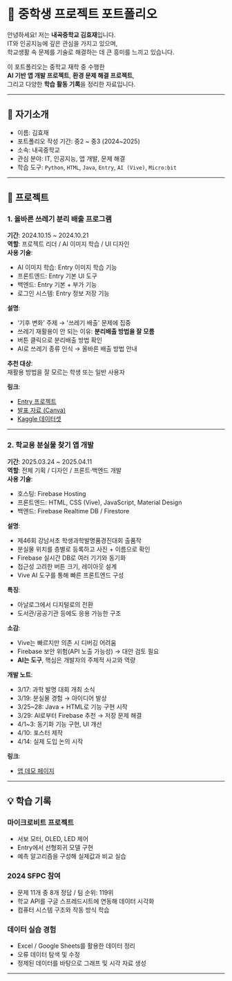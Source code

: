 # 📘 중학생 프로젝트 포트폴리오

안녕하세요! 저는 **내곡중학교 김효재**입니다.  
IT와 인공지능에 깊은 관심을 가지고 있으며,  
학교생활 속 문제를 기술로 해결하는 데 큰 흥미를 느끼고 있습니다.

이 포트폴리오는 중학교 재학 중 수행한  
**AI 기반 앱 개발 프로젝트**, **환경 문제 해결 프로젝트**,  
그리고 다양한 **학습 활동 기록**을 정리한 자료입니다.

---

## 👤 자기소개

- 이름: 김효재  
- 포트폴리오 작성 기간: 중2 ~ 중3 (2024~2025)  
- 소속: 내곡중학교  
- 관심 분야: IT, 인공지능, 앱 개발, 문제 해결  
- 학습 도구: `Python`, `HTML`, `Java`, `Entry`, `AI (Vive)`, `Micro:bit`

---

## 📂 프로젝트

### 1. 올바른 쓰레기 분리 배출 프로그램

**기간**: 2024.10.15 ~ 2024.10.21  
**역할**: 프로젝트 리더 / AI 이미지 학습 / UI 디자인  
**사용 기술**:  
- AI 이미지 학습: Entry 이미지 학습 기능  
- 프론트엔드: Entry 기본 UI 도구  
- 백엔드: Entry 기본 + 부가 기능  
- 로그인 시스템: Entry 정보 저장 기능  

**설명**:  
- ‘기후 변화’ 주제 → '쓰레기 배출' 문제에 집중  
- 쓰레기 재활용이 안 되는 이유: **분리배출 방법을 잘 모름**  
- 버튼 클릭으로 분리배출 방법 확인  
- AI로 쓰레기 종류 인식 → 올바른 배출 방법 안내  

**추천 대상**:  
재활용 방법을 잘 모르는 학생 또는 일반 사용자  

**링크**:  
- [Entry 프로젝트](https://playentry.org/project/671593d4c40ad113746d7067)  
- [발표 자료 (Canva)](https://www.canva.com/design/DAGUKJn3pSI/M9Ogjcmxi96MZn3XSw-Wcw/edit)  
- [Kaggle 데이터셋](https://www.kaggle.com/datasets/asdasdasasdas/garbage-classification)

---

### 2. 학교용 분실물 찾기 앱 개발

**기간**: 2025.03.24 ~ 2025.04.11  
**역할**: 전체 기획 / 디자인 / 프론트·백엔드 개발  
**사용 기술**:  
- 호스팅: Firebase Hosting  
- 프론트엔드: HTML, CSS (Vive), JavaScript, Material Design  
- 백엔드: Firebase Realtime DB / Firestore  

**설명**:  
- 제46회 강남서초 학생과학발명품경진대회 출품작  
- 분실물 위치를 층별로 등록하고 사진 + 이름으로 확인  
- Firebase 실시간 DB로 여러 기기와 동기화  
- 접근성 고려한 버튼 크기, 레이아웃 설계  
- Vive AI 도구를 통해 빠른 프론트엔드 구성  

**특징**:  
- 아날로그에서 디지털로의 전환  
- 도서관/공공기관 등에도 응용 가능한 구조  

**소감**:  
- Vive는 빠르지만 의존 시 디버깅 어려움  
- Firebase 보안 위험(API 노출 가능성) → 대안 검토 필요  
- **AI는 도구**, 핵심은 개발자의 주체적 사고와 역량

**개발 노트**:  
- 3/17: 과학 발명 대회 개최 소식  
- 3/19: 분실물 경험 → 아이디어 발상  
- 3/25~28: Java + HTML로 기능 구현 시작  
- 3/29: AI로부터 Firebase 추천 → 저장 문제 해결  
- 4/1~3: 동기화 기능 구현, UI 개선  
- 4/10: 포스터 제작  
- 4/14: 실제 도입 논의 시작  

**링크**:  
- [앱 데모 페이지](https://ho109-6eb98.web.app/)

---

## 💡 학습 기록

###  마이크로비트 프로젝트
- 서보 모터, OLED, LED 제어  
- Entry에서 선형회귀 모델 구현  
- 예측 알고리즘을 구성해 실제값과 비교 실습  

###  2024 SFPC 참여
- 문제 11개 중 8개 정답 / 팀 순위: 119위  
- 학교 API를 구글 스프레드시트에 연동해 데이터 시각화  
- 컴퓨터 시스템 구조와 작동 방식 학습  

###  데이터 실습 경험
- Excel / Google Sheets를 활용한 데이터 정리  
- 오류 데이터 탐색 및 수정  
- 정제된 데이터를 바탕으로 그래프 및 시각 자료 생성  

---

